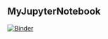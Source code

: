 ## MyJupyterNotebook

[![Binder](https://mybinder.org/badge_logo.svg)](https://mybinder.org/v2/gh/jcnaughton/notebook/HEAD)